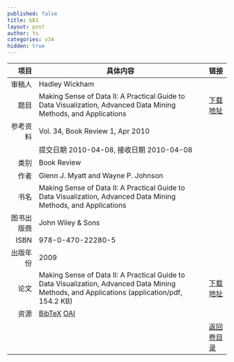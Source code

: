 ```yaml
---
published: false
title: b01
layout: post
author: Yu
categories: v34
hidden: true
---
```


| 项目 | 具体内容 | 链接 |
|---:|---|---|
| 审稿人 | Hadley  Wickham| |
| 题目 |Making Sense of Data II: A Practical Guide to Data Visualization, Advanced Data Mining Methods, and Applications | [下载地址](http://www.jstatsoft.org/v34/b01/paper) |
| 参考资料 |Vol. 34, Book Review 1, Apr 2010 | |
| | 提交日期 2010-04-08, 接收日期 2010-04-08| | 
| 类别 | Book Review| |
| 作者 | Glenn J. Myatt and Wayne P. Johnson| |
| 书名| Making Sense of Data II: A Practical Guide to Data Visualization, Advanced Data Mining Methods, and Applications| |
| 图书出版商 | John Wiley & Sons| |
| ISBN | 978-0-470-22280-5| |
| 出版年份 | 2009| |
| 论文 | Making Sense of Data II: A Practical Guide to Data Visualization, Advanced Data Mining Methods, and Applications  (application/pdf, 154.2 KB)| [下载地址](http://www.jstatsoft.org/v34/b01/paper) |
| 资源 | [BibTeX](http://www.jstatsoft.org/v34/b01/bibtex) [OAI](http://www.jstatsoft.org/oai?verb=GetRecord&identifier=oai.jstatsoft/v34/b01&prefix=oai_dc)| |
| |  | [返回卷目录]({{site.baseurl}}/volume/v34.html) |